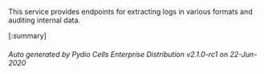 






This service provides endpoints for extracting logs in various formats and auditing internal data.

[:summary]

###### Auto generated by Pydio Cells Enterprise Distribution v2.1.0-rc1 on 22-Jun-2020
